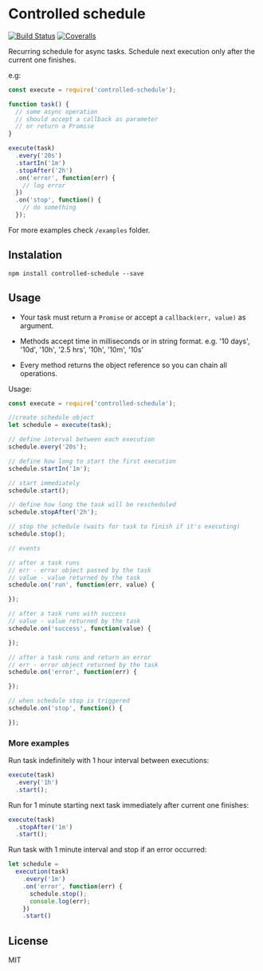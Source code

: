 # Controlled schedule

[![Build Status](https://travis-ci.org/viniciusgerevini/controlled-schedule.svg?branch=master)](https://travis-ci.org/viniciusgerevini/controlled-schedule)
[![Coveralls](https://img.shields.io/coveralls/viniciusgerevini/controlled-schedule.svg?maxAge=2592000)](https://coveralls.io/github/viniciusgerevini/controlled-schedule?branch=master)

Recurring schedule for async tasks. Schedule next execution only after the current one finishes.

e.g:

```javascript
const execute = require('controlled-schedule');

function task() {
  // some async operation
  // should accept a callback as parameter
  // or return a Promise
}

execute(task)
  .every('20s')
  .startIn('1m')
  .stopAfter('2h')
  .on('error', function(err) {
    // log error
  })
  .on('stop', function() {
    // do something
  });
```
For more examples check `/examples` folder.

## Instalation

`npm install controlled-schedule --save`

## Usage


- Your task must return a `Promise` or accept a `callback(err, value)` as argument.

- Methods accept time in milliseconds or in string format.
e.g. '10 days', '10d', '10h', '2.5 hrs', '10h', '10m', '10s'

- Every method returns the object reference so you can chain all operations.

Usage:

```javascript
const execute = require('controlled-schedule');

//create schedule object
let schedule = execute(task);

// define interval between each execution
schedule.every('20s');

// define how long to start the first execution
schedule.startIn('1m');

// start immediately
schedule.start();

// define how long the task will be rescheduled
schedule.stopAfter('2h');

// stop the schedule (waits for task to finish if it's executing)
schedule.stop();

// events

// after a task runs
// err - error object passed by the task
// value - value returned by the task
schedule.on('run', function(err, value) {

});

// after a task runs with success
// value - value returned by the task
schedule.on('success', function(value) {

});

// after a task runs and return an error
// err - error object returned by the task
schedule.on('error', function(err) {

});

// when schedule stop is triggered
schedule.on('stop', function() {

});

```

### More examples

Run task indefinitely with 1 hour interval between executions:
```javascript
execute(task)
  .every('1h')
  .start();
```

Run for 1 minute starting next task immediately after current one finishes:
```javascript
execute(task)
  .stopAfter('1m')
  .start();
```

Run task with 1 minute interval and stop if an error occurred:
```javascript
let schedule =
  execution(task)
    .every('1m')
    .on('error', function(err) {
      schedule.stop();
      console.log(err);
    })
    .start()
```

## License

MIT
